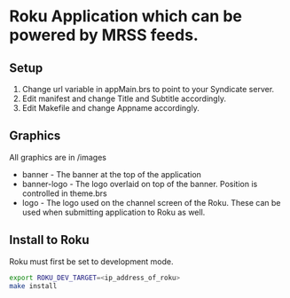 # Roku Application which can be powered by MRSS feeds. 

## Setup

1. Change url variable in appMain.brs to point to your Syndicate server.
1. Edit manifest and change Title and Subtitle accordingly.
1. Edit Makefile and change Appname accordingly. 

## Graphics

All graphics are in /images

*  banner - The banner at the top of the application
*  banner-logo - The logo overlaid on top of the banner. Position is controlled in theme.brs
*  logo - The logo used on the channel screen of the Roku. These can be used when submitting application to Roku as well. 

## Install to Roku

Roku must first be set to development mode. 

```bash
export ROKU_DEV_TARGET=<ip_address_of_roku>
make install
```
